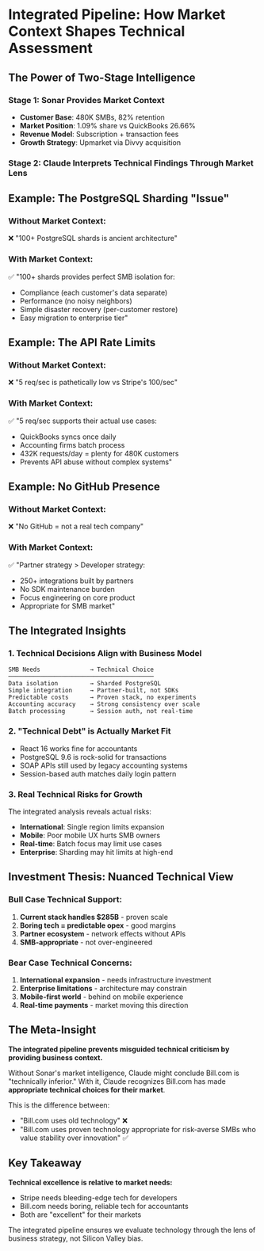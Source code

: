 # Integrated Pipeline: How Market Context Shapes Technical Assessment

## The Power of Two-Stage Intelligence

### Stage 1: Sonar Provides Market Context
- **Customer Base**: 480K SMBs, 82% retention
- **Market Position**: 1.09% share vs QuickBooks 26.66%
- **Revenue Model**: Subscription + transaction fees
- **Growth Strategy**: Upmarket via Divvy acquisition

### Stage 2: Claude Interprets Technical Findings Through Market Lens

## Example: The PostgreSQL Sharding "Issue"

### Without Market Context:
❌ "100+ PostgreSQL shards is ancient architecture"

### With Market Context:
✅ "100+ shards provides perfect SMB isolation for:
- Compliance (each customer's data separate)
- Performance (no noisy neighbors)
- Simple disaster recovery (per-customer restore)
- Easy migration to enterprise tier"

## Example: The API Rate Limits

### Without Market Context:
❌ "5 req/sec is pathetically low vs Stripe's 100/sec"

### With Market Context:
✅ "5 req/sec supports their actual use cases:
- QuickBooks syncs once daily
- Accounting firms batch process
- 432K requests/day = plenty for 480K customers
- Prevents API abuse without complex systems"

## Example: No GitHub Presence

### Without Market Context:
❌ "No GitHub = not a real tech company"

### With Market Context:
✅ "Partner strategy > Developer strategy:
- 250+ integrations built by partners
- No SDK maintenance burden
- Focus engineering on core product
- Appropriate for SMB market"

## The Integrated Insights

### 1. **Technical Decisions Align with Business Model**
```
SMB Needs              → Technical Choice
─────────────────────────────────────────
Data isolation         → Sharded PostgreSQL
Simple integration     → Partner-built, not SDKs  
Predictable costs      → Proven stack, no experiments
Accounting accuracy    → Strong consistency over scale
Batch processing       → Session auth, not real-time
```

### 2. **"Technical Debt" is Actually Market Fit**
- React 16 works fine for accountants
- PostgreSQL 9.6 is rock-solid for transactions
- SOAP APIs still used by legacy accounting systems
- Session-based auth matches daily login pattern

### 3. **Real Technical Risks for Growth**
The integrated analysis reveals actual risks:
- **International**: Single region limits expansion
- **Mobile**: Poor mobile UX hurts SMB owners
- **Real-time**: Batch focus may limit use cases
- **Enterprise**: Sharding may hit limits at high-end

## Investment Thesis: Nuanced Technical View

### Bull Case Technical Support:
1. **Current stack handles $285B** - proven scale
2. **Boring tech = predictable opex** - good margins
3. **Partner ecosystem** - network effects without APIs
4. **SMB-appropriate** - not over-engineered

### Bear Case Technical Concerns:
1. **International expansion** - needs infrastructure investment
2. **Enterprise limitations** - architecture may constrain
3. **Mobile-first world** - behind on mobile experience
4. **Real-time payments** - market moving this direction

## The Meta-Insight

**The integrated pipeline prevents misguided technical criticism by providing business context.**

Without Sonar's market intelligence, Claude might conclude Bill.com is "technically inferior." With it, Claude recognizes Bill.com has made **appropriate technical choices for their market**.

This is the difference between:
- "Bill.com uses old technology" ❌
- "Bill.com uses proven technology appropriate for risk-averse SMBs who value stability over innovation" ✅

## Key Takeaway

**Technical excellence is relative to market needs:**
- Stripe needs bleeding-edge tech for developers
- Bill.com needs boring, reliable tech for accountants
- Both are "excellent" for their markets

The integrated pipeline ensures we evaluate technology through the lens of business strategy, not Silicon Valley bias.